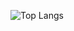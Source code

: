 ![Top Langs](https://github-readme-stats.vercel.app/api/top-langs/?username=sss9311751&layout=compact)
